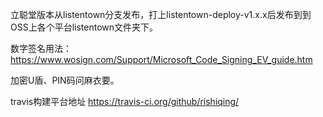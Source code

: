 立聪堂版本从listentown分支发布，打上listentown-deploy-v1.x.x后发布到到OSS上各个平台listentown文件夹下。


数字签名用法：
https://www.wosign.com/Support/Microsoft_Code_Signing_EV_guide.htm

加密U盾、PIN码问麻衣要。


travis构建平台地址
https://travis-ci.org/github/rishiqing/
